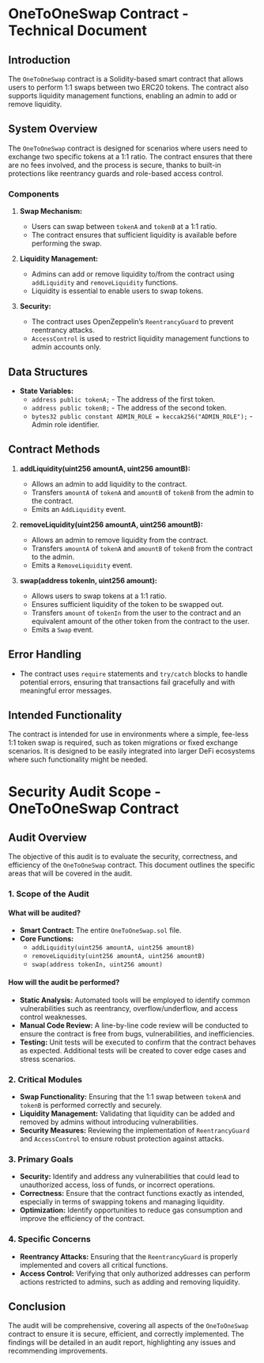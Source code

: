 # OneToOneSwap Contract - Technical Document

## Introduction
The `OneToOneSwap` contract is a Solidity-based smart contract that allows users to perform 1:1 swaps between two ERC20 tokens. The contract also supports liquidity management functions, enabling an admin to add or remove liquidity.

## System Overview
The `OneToOneSwap` contract is designed for scenarios where users need to exchange two specific tokens at a 1:1 ratio. The contract ensures that there are no fees involved, and the process is secure, thanks to built-in protections like reentrancy guards and role-based access control.

### Components
1. **Swap Mechanism:**
   - Users can swap between `tokenA` and `tokenB` at a 1:1 ratio.
   - The contract ensures that sufficient liquidity is available before performing the swap.

2. **Liquidity Management:**
   - Admins can add or remove liquidity to/from the contract using `addLiquidity` and `removeLiquidity` functions.
   - Liquidity is essential to enable users to swap tokens.

3. **Security:**
   - The contract uses OpenZeppelin’s `ReentrancyGuard` to prevent reentrancy attacks.
   - `AccessControl` is used to restrict liquidity management functions to admin accounts only.

## Data Structures
- **State Variables:**
  - `address public tokenA;` - The address of the first token.
  - `address public tokenB;` - The address of the second token.
  - `bytes32 public constant ADMIN_ROLE = keccak256("ADMIN_ROLE");` - Admin role identifier.

## Contract Methods
1. **addLiquidity(uint256 amountA, uint256 amountB):**
   - Allows an admin to add liquidity to the contract.
   - Transfers `amountA` of `tokenA` and `amountB` of `tokenB` from the admin to the contract.
   - Emits an `AddLiquidity` event.

2. **removeLiquidity(uint256 amountA, uint256 amountB):**
   - Allows an admin to remove liquidity from the contract.
   - Transfers `amountA` of `tokenA` and `amountB` of `tokenB` from the contract to the admin.
   - Emits a `RemoveLiquidity` event.

3. **swap(address tokenIn, uint256 amount):**
   - Allows users to swap tokens at a 1:1 ratio.
   - Ensures sufficient liquidity of the token to be swapped out.
   - Transfers `amount` of `tokenIn` from the user to the contract and an equivalent amount of the other token from the contract to the user.
   - Emits a `Swap` event.

## Error Handling
- The contract uses `require` statements and `try/catch` blocks to handle potential errors, ensuring that transactions fail gracefully and with meaningful error messages.

## Intended Functionality
The contract is intended for use in environments where a simple, fee-less 1:1 token swap is required, such as token migrations or fixed exchange scenarios. It is designed to be easily integrated into larger DeFi ecosystems where such functionality might be needed.

# Security Audit Scope - OneToOneSwap Contract

## Audit Overview
The objective of this audit is to evaluate the security, correctness, and efficiency of the `OneToOneSwap` contract. This document outlines the specific areas that will be covered in the audit.

### 1. Scope of the Audit
#### What will be audited?
- **Smart Contract:** The entire `OneToOneSwap.sol` file.
- **Core Functions:**
  - `addLiquidity(uint256 amountA, uint256 amountB)`
  - `removeLiquidity(uint256 amountA, uint256 amountB)`
  - `swap(address tokenIn, uint256 amount)`

#### How will the audit be performed?
- **Static Analysis:** Automated tools will be employed to identify common vulnerabilities such as reentrancy, overflow/underflow, and access control weaknesses.
- **Manual Code Review:** A line-by-line code review will be conducted to ensure the contract is free from bugs, vulnerabilities, and inefficiencies.
- **Testing:** Unit tests will be executed to confirm that the contract behaves as expected. Additional tests will be created to cover edge cases and stress scenarios.

### 2. Critical Modules
- **Swap Functionality:** Ensuring that the 1:1 swap between `tokenA` and `tokenB` is performed correctly and securely.
- **Liquidity Management:** Validating that liquidity can be added and removed by admins without introducing vulnerabilities.
- **Security Measures:** Reviewing the implementation of `ReentrancyGuard` and `AccessControl` to ensure robust protection against attacks.

### 3. Primary Goals
- **Security:** Identify and address any vulnerabilities that could lead to unauthorized access, loss of funds, or incorrect operations.
- **Correctness:** Ensure that the contract functions exactly as intended, especially in terms of swapping tokens and managing liquidity.
- **Optimization:** Identify opportunities to reduce gas consumption and improve the efficiency of the contract.

### 4. Specific Concerns
- **Reentrancy Attacks:** Ensuring that the `ReentrancyGuard` is properly implemented and covers all critical functions.
- **Access Control:** Verifying that only authorized addresses can perform actions restricted to admins, such as adding and removing liquidity.

## Conclusion
The audit will be comprehensive, covering all aspects of the `OneToOneSwap` contract to ensure it is secure, efficient, and correctly implemented. The findings will be detailed in an audit report, highlighting any issues and recommending improvements.


